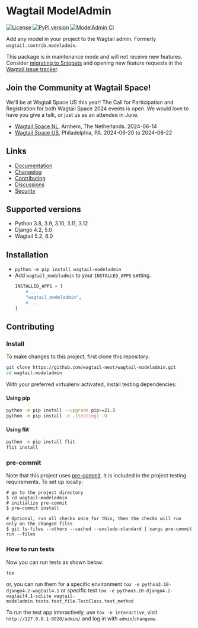 # Wagtail ModelAdmin

[![License](https://img.shields.io/badge/License-BSD_3--Clause-blue.svg)](https://opensource.org/licenses/BSD-3-Clause)
[![PyPI version](https://badge.fury.io/py/wagtail-modeladmin.svg)](https://badge.fury.io/py/wagtail-modeladmin)
[![ModelAdmin CI](https://github.com/wagtail-nest/wagtail-modeladmin/actions/workflows/test.yml/badge.svg)](https://github.com/wagtail-nest/wagtail-modeladmin/actions/workflows/test.yml)

Add any model in your project to the Wagtail admin. Formerly `wagtail.contrib.modeladmin`.

This package is in maintenance mode and will not receive new features. Consider [migrating to Snippets](https://docs.wagtail.org/en/v5.2.3/reference/contrib/modeladmin/migrating_to_snippets.html) and opening new feature requests in the [Wagtail issue tracker](https://github.com/wagtail/wagtail/issues).

## Join the Community at Wagtail Space!

We'll be at Wagtail Space US this year! The Call for Participation and Registration for both Wagtail Space 2024 events is open. We would love to have you give a talk, or just us as an attendee in June.

* [Wagtail Space NL](https://nl.wagtail.space/), Arnhem, The Netherlands. 2024-06-14
* [Wagtail Space US](https://us.wagtail.space/), Philadelphia, PA. 2024-06-20 to 2024-06-22

## Links

- [Documentation](https://wagtail-modeladmin.readthedocs.io)
- [Changelog](https://github.com/wagtail-nest/wagtail-modeladmin/blob/main/CHANGELOG.md)
- [Contributing](https://github.com/wagtail-nest/wagtail-modeladmin/blob/main/CHANGELOG.md)
- [Discussions](https://github.com/wagtail-nest/wagtail-modeladmin/discussions)
- [Security](https://github.com/wagtail-nest/wagtail-modeladmin/security)

## Supported versions

- Python 3.8, 3.9, 3.10, 3.11, 3.12
- Django 4.2, 5.0
- Wagtail 5.2, 6.0

## Installation

- `python -m pip install wagtail-modeladmin`
- Add `wagtail_modeladmin` to your `INSTALLED_APPS` setting.
  ```python
  INSTALLED_APPS = [
      # ...
      "wagtail_modeladmin",
      # ...
  ]
  ```

## Contributing

### Install

To make changes to this project, first clone this repository:

```sh
git clone https://github.com/wagtail-nest/wagtail-modeladmin.git
cd wagtail-modeladmin
```

With your preferred virtualenv activated, install testing dependencies:

#### Using pip

```sh
python -m pip install --upgrade pip>=21.3
python -m pip install -e .[testing] -U
```

#### Using flit

```sh
python -m pip install flit
flit install
```

### pre-commit

Note that this project uses [pre-commit](https://github.com/pre-commit/pre-commit).
It is included in the project testing requirements. To set up locally:

```shell
# go to the project directory
$ cd wagtail-modeladmin
# initialize pre-commit
$ pre-commit install

# Optional, run all checks once for this, then the checks will run only on the changed files
$ git ls-files --others --cached --exclude-standard | xargs pre-commit run --files
```

### How to run tests

Now you can run tests as shown below:

```sh
tox
```

or, you can run them for a specific environment `tox -e python3.10-django4.2-wagtail4.1` or specific test
`tox -e python3.10-django4.2-wagtail4.1-sqlite wagtail-modeladmin.tests.test_file.TestClass.test_method`

To run the test app interactively, use `tox -e interactive`, visit `http://127.0.0.1:8020/admin/` and log in with `admin`/`changeme`.
